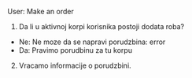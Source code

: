 User: Make an order
1. Da li u aktivnoj korpi korisnika postoji dodata roba? 
- Ne: Ne moze da se napravi porudzbina: error
- Da: Pravimo porudbinu za tu korpu
2. Vracamo informacije o porudzbini.
